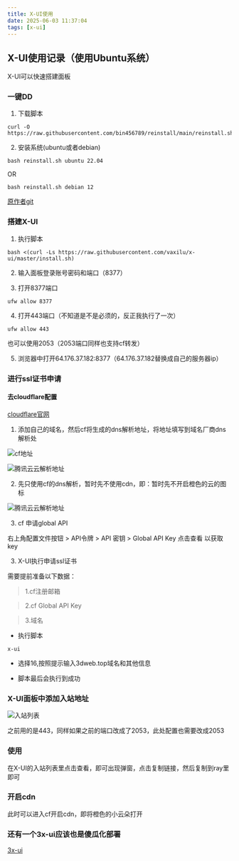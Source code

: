 ```yaml
---
title: X-UI使用
date: 2025-06-03 11:37:04
tags: [x-ui]
---
```


## X-UI使用记录（使用Ubuntu系统）

X-UI可以快速搭建面板

<!-- more -->


### 一键DD

1. 下载脚本

```shell
curl -O https://raw.githubusercontent.com/bin456789/reinstall/main/reinstall.sh
```

2. 安装系统(ubuntu或者debian)

```shell
bash reinstall.sh ubuntu 22.04
```

OR

```shell
bash reinstall.sh debian 12
```

[原作者git](https://github.com/bin456789/reinstall)

### 搭建X-UI

1. 执行脚本

```shell
bash <(curl -Ls https://raw.githubusercontent.com/vaxilu/x-ui/master/install.sh)
```

2. 输入面板登录账号密码和端口（8377）

3. 打开8377端口

```shell
ufw allow 8377
```

4. 打开443端口（不知道是不是必须的，反正我执行了一次）

```shell
ufw allow 443
```

也可以使用2053（2053端口同样也支持cf转发）

5. 浏览器中打开64.176.37.182:8377（64.176.37.182替换成自己的服务器ip）


### 进行ssl证书申请

#### 去cloudflare配置

[cloudflare官网](https://www.cloudflare.com/zh-cn/)

1. 添加自己的域名，然后cf将生成的dns解析地址，将地址填写到域名厂商dns解析处

![cf地址](https://limengtupian.oss-cn-beijing.aliyuncs.com/%E5%8D%9A%E5%AE%A2BLOG%E4%B8%93%E7%94%A8%E5%9B%BE%E5%BA%93/xui/cfdns.png)

![腾讯云云解析地址](https://limengtupian.oss-cn-beijing.aliyuncs.com/%E5%8D%9A%E5%AE%A2BLOG%E4%B8%93%E7%94%A8%E5%9B%BE%E5%BA%93/xui/yundns.png)

2. 先只使用cf的dns解析，暂时先不使用cdn，即：暂时先不开启橙色的云的图标

![腾讯云云解析地址](https://limengtupian.oss-cn-beijing.aliyuncs.com/%E5%8D%9A%E5%AE%A2BLOG%E4%B8%93%E7%94%A8%E5%9B%BE%E5%BA%93/xui/justdns.png)


3. cf 申请global API

右上角配置文件按钮 > API令牌 > API 密钥 > Global API Key 点击查看 以获取key

3. X-UI执行申请ssl证书

需要提前准备以下数据：

>1.cf注册邮箱

>2.cf Global API Key

>3.域名

* 执行脚本

```shell
x-ui
```

* 选择16,按照提示输入3dweb.top域名和其他信息

* 脚本最后会执行到成功


### X-UI面板中添加入站地址


![入站列表](https://limengtupian.oss-cn-beijing.aliyuncs.com/%E5%8D%9A%E5%AE%A2BLOG%E4%B8%93%E7%94%A8%E5%9B%BE%E5%BA%93/xui/vmess.png)

之前用的是443，同样如果之前的端口改成了2053，此处配置也需要改成2053

### 使用

在X-UI的入站列表里点击查看，即可出现弹窗，点击复制链接，然后复制到ray里即可

### 开启cdn

此时可以进入cf开启cdn，即将橙色的小云朵打开


### 还有一个3x-ui应该也是傻瓜化部署

[3x-ui](https://github.com/MHSanaei/3x-ui)

